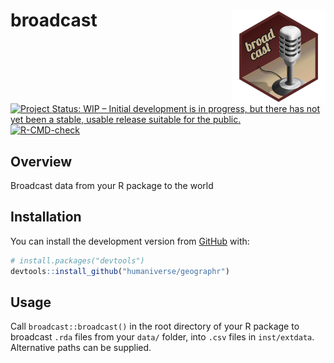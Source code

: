 # broadcast <img src='man/figures/logo.png' align="right" height="150" /></a>

<!-- badges: start -->
[![Project Status: WIP – Initial development is in progress, but there
has not yet been a stable, usable release suitable for the
public.](https://www.repostatus.org/badges/latest/wip.svg)](https://www.repostatus.org/#wip)
[![R-CMD-check](https://github.com/MikeJohnPage/broadcast/actions/workflows/R-CMD-check.yaml/badge.svg)](https://github.com/MikeJohnPage/broadcast/actions/workflows/R-CMD-check.yaml)
<!-- badges: end -->

## Overview
Broadcast data from your R package to the world

## Installation
You can install the development version from
[GitHub](https://github.com/) with:

``` r
# install.packages("devtools")
devtools::install_github("humaniverse/geographr")
```

## Usage
Call `broadcast::broadcast()` in the root directory of your R package to
broadcast `.rda` files from your `data/` folder, into `.csv` files in
`inst/extdata`. Alternative paths can be supplied.